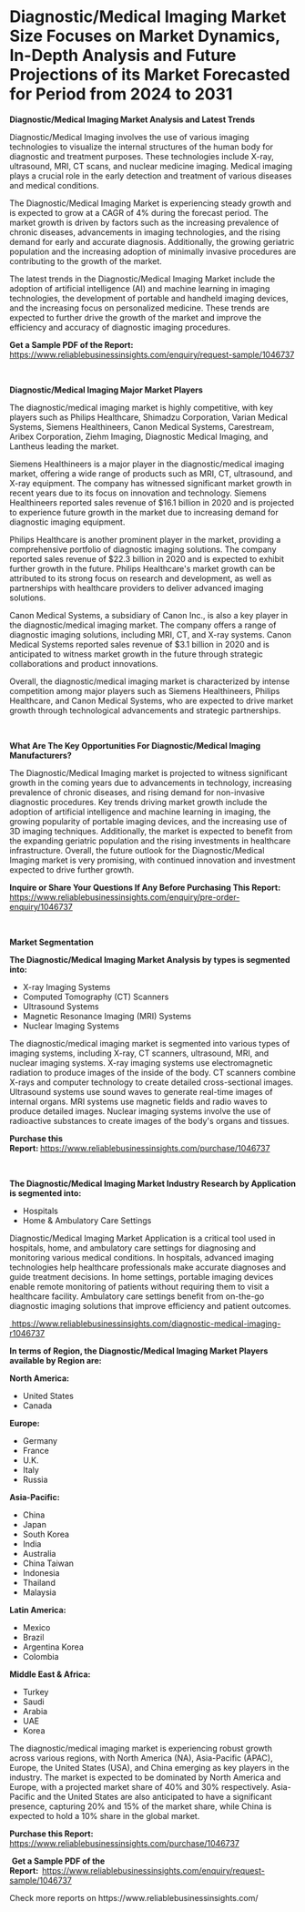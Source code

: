 <p><h1>Diagnostic/Medical Imaging Market Size Focuses on Market Dynamics, In-Depth Analysis and Future Projections of its Market Forecasted for Period from 2024 to 2031</h1></p><p><strong>Diagnostic/Medical Imaging Market Analysis and Latest Trends</strong></p>
<p><p>Diagnostic/Medical Imaging involves the use of various imaging technologies to visualize the internal structures of the human body for diagnostic and treatment purposes. These technologies include X-ray, ultrasound, MRI, CT scans, and nuclear medicine imaging. Medical imaging plays a crucial role in the early detection and treatment of various diseases and medical conditions.</p><p>The Diagnostic/Medical Imaging Market is experiencing steady growth and is expected to grow at a CAGR of 4% during the forecast period. The market growth is driven by factors such as the increasing prevalence of chronic diseases, advancements in imaging technologies, and the rising demand for early and accurate diagnosis. Additionally, the growing geriatric population and the increasing adoption of minimally invasive procedures are contributing to the growth of the market.</p><p>The latest trends in the Diagnostic/Medical Imaging Market include the adoption of artificial intelligence (AI) and machine learning in imaging technologies, the development of portable and handheld imaging devices, and the increasing focus on personalized medicine. These trends are expected to further drive the growth of the market and improve the efficiency and accuracy of diagnostic imaging procedures.</p></p>
<p><strong>Get a Sample PDF of the Report:&nbsp;</strong> <a href="https://www.reliablebusinessinsights.com/enquiry/request-sample/1046737">https://www.reliablebusinessinsights.com/enquiry/request-sample/1046737</a></p>
<p>&nbsp;</p>
<p><strong>Diagnostic/Medical Imaging Major Market Players</strong></p>
<p><p>The diagnostic/medical imaging market is highly competitive, with key players such as Philips Healthcare, Shimadzu Corporation, Varian Medical Systems, Siemens Healthineers, Canon Medical Systems, Carestream, Aribex Corporation, Ziehm Imaging, Diagnostic Medical Imaging, and Lantheus leading the market.</p><p>Siemens Healthineers is a major player in the diagnostic/medical imaging market, offering a wide range of products such as MRI, CT, ultrasound, and X-ray equipment. The company has witnessed significant market growth in recent years due to its focus on innovation and technology. Siemens Healthineers reported sales revenue of $16.1 billion in 2020 and is projected to experience future growth in the market due to increasing demand for diagnostic imaging equipment.</p><p>Philips Healthcare is another prominent player in the market, providing a comprehensive portfolio of diagnostic imaging solutions. The company reported sales revenue of $22.3 billion in 2020 and is expected to exhibit further growth in the future. Philips Healthcare's market growth can be attributed to its strong focus on research and development, as well as partnerships with healthcare providers to deliver advanced imaging solutions.</p><p>Canon Medical Systems, a subsidiary of Canon Inc., is also a key player in the diagnostic/medical imaging market. The company offers a range of diagnostic imaging solutions, including MRI, CT, and X-ray systems. Canon Medical Systems reported sales revenue of $3.1 billion in 2020 and is anticipated to witness market growth in the future through strategic collaborations and product innovations.</p><p>Overall, the diagnostic/medical imaging market is characterized by intense competition among major players such as Siemens Healthineers, Philips Healthcare, and Canon Medical Systems, who are expected to drive market growth through technological advancements and strategic partnerships.</p></p>
<p>&nbsp;</p>
<p><strong>What Are The Key Opportunities For Diagnostic/Medical Imaging Manufacturers?</strong></p>
<p><p>The Diagnostic/Medical Imaging market is projected to witness significant growth in the coming years due to advancements in technology, increasing prevalence of chronic diseases, and rising demand for non-invasive diagnostic procedures. Key trends driving market growth include the adoption of artificial intelligence and machine learning in imaging, the growing popularity of portable imaging devices, and the increasing use of 3D imaging techniques. Additionally, the market is expected to benefit from the expanding geriatric population and the rising investments in healthcare infrastructure. Overall, the future outlook for the Diagnostic/Medical Imaging market is very promising, with continued innovation and investment expected to drive further growth.</p></p>
<p><strong>Inquire or Share Your Questions If Any Before Purchasing This Report:</strong> <a href="https://www.reliablebusinessinsights.com/enquiry/pre-order-enquiry/1046737">https://www.reliablebusinessinsights.com/enquiry/pre-order-enquiry/1046737</a></p>
<p>&nbsp;</p>
<p><strong>Market Segmentation</strong></p>
<p><strong>The Diagnostic/Medical Imaging Market Analysis by types is segmented into:</strong></p>
<p><ul><li>X-ray Imaging Systems</li><li>Computed Tomography (CT) Scanners</li><li>Ultrasound Systems</li><li>Magnetic Resonance Imaging (MRI) Systems</li><li>Nuclear Imaging Systems</li></ul></p>
<p><p>The diagnostic/medical imaging market is segmented into various types of imaging systems, including X-ray, CT scanners, ultrasound, MRI, and nuclear imaging systems. X-ray imaging systems use electromagnetic radiation to produce images of the inside of the body. CT scanners combine X-rays and computer technology to create detailed cross-sectional images. Ultrasound systems use sound waves to generate real-time images of internal organs. MRI systems use magnetic fields and radio waves to produce detailed images. Nuclear imaging systems involve the use of radioactive substances to create images of the body's organs and tissues.</p></p>
<p><strong>Purchase this Report:&nbsp;</strong><a href="https://www.reliablebusinessinsights.com/purchase/1046737">https://www.reliablebusinessinsights.com/purchase/1046737</a></p>
<p>&nbsp;</p>
<p><strong>The Diagnostic/Medical Imaging Market Industry Research by Application is segmented into:</strong></p>
<p><ul><li>Hospitals</li><li>Home & Ambulatory Care Settings</li></ul></p>
<p><p>Diagnostic/Medical Imaging Market Application is a critical tool used in hospitals, home, and ambulatory care settings for diagnosing and monitoring various medical conditions. In hospitals, advanced imaging technologies help healthcare professionals make accurate diagnoses and guide treatment decisions. In home settings, portable imaging devices enable remote monitoring of patients without requiring them to visit a healthcare facility. Ambulatory care settings benefit from on-the-go diagnostic imaging solutions that improve efficiency and patient outcomes.</p></p>
<p><a href="https://www.reliablebusinessinsights.com/diagnostic-medical-imaging-r1046737">&nbsp;https://www.reliablebusinessinsights.com/diagnostic-medical-imaging-r1046737</a></p>
<p><strong>In terms of Region, the Diagnostic/Medical Imaging Market Players available by Region are:</strong></p>
<p>
    <p> <strong> North America: </strong>
        <ul>
            <li>United States</li>
            <li>Canada</li>
        </ul>
        </p> 
    <p> <strong> Europe: </strong>
        <ul>
            <li>Germany</li>
            <li>France</li>
            <li>U.K.</li>
            <li>Italy</li>
            <li>Russia</li>
        </ul>
        </p> 
    <p> <strong> Asia-Pacific: </strong>
        <ul>
            <li>China</li>
            <li>Japan</li>
            <li>South Korea</li>
            <li>India</li>
            <li>Australia</li>
            <li>China Taiwan</li>
            <li>Indonesia</li>
            <li>Thailand</li>
            <li>Malaysia</li>
        </ul>
        </p> 
    <p> <strong> Latin America: </strong>
        <ul>
            <li>Mexico</li>
            <li>Brazil</li>
            <li>Argentina Korea</li>
            <li>Colombia</li>
        </ul>
        </p> 
    <p> <strong> Middle East & Africa: </strong>
        <ul>
            <li>Turkey</li>
            <li>Saudi</li>
            <li>Arabia</li>
            <li>UAE</li>
            <li>Korea</li>
        </ul>
    </p>
    </p>
<p><p>The diagnostic/medical imaging market is experiencing robust growth across various regions, with North America (NA), Asia-Pacific (APAC), Europe, the United States (USA), and China emerging as key players in the industry. The market is expected to be dominated by North America and Europe, with a projected market share of 40% and 30% respectively. Asia-Pacific and the United States are also anticipated to have a significant presence, capturing 20% and 15% of the market share, while China is expected to hold a 10% share in the global market.</p></p>
<p><strong>Purchase this Report: </strong><a href="https://www.reliablebusinessinsights.com/purchase/1046737">https://www.reliablebusinessinsights.com/purchase/1046737</a></p>
<p>&nbsp;<strong>Get a Sample PDF of the Report:&nbsp;&nbsp;</strong><a href="https://www.reliablebusinessinsights.com/enquiry/request-sample/1046737">https://www.reliablebusinessinsights.com/enquiry/request-sample/1046737</a></p>
<p><strong></strong></p>
<p>Check more reports on https://www.reliablebusinessinsights.com/</p>